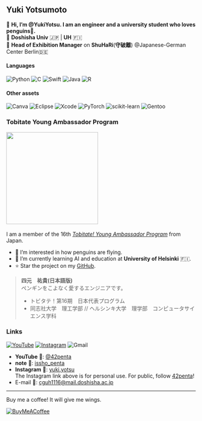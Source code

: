 ## Yuki Yotsumoto  
👋 **Hi, I’m @YukiYotsu. I am an engineer and a university student who loves penguins🐧.**  
🏫 **Doshisha Univ** 🇯🇵 | **UH** 🇫🇮  
🎈 **Head of Exhibition Manager** on **ShuHaRi**(**守破離**) @Japanese-German Center Berlin🇩🇪 <br>

#### Languages
![Python](https://img.shields.io/badge/Python-3776AB?style=for-the-badge&logo=python&logoColor=white)
![C](https://img.shields.io/badge/C-00599C?style=for-the-badge&logo=c&logoColor=white)
![Swift](https://img.shields.io/badge/Swift-FA7343?style=for-the-badge&logo=swift&logoColor=white)
![Java](https://img.shields.io/badge/java-%23ED8B00.svg?style=for-the-badge&logo=openjdk&logoColor=white)
![R](https://img.shields.io/badge/r-%23276DC3.svg?style=for-the-badge&logo=r&logoColor=white)

#### Other assets
![Canva](https://img.shields.io/badge/Canva-%2300C4CC.svg?style=for-the-badge&logo=Canva&logoColor=white)
![Eclipse](https://img.shields.io/badge/Eclipse-FE7A16.svg?style=for-the-badge&logo=Eclipse&logoColor=white)
![Xcode](https://img.shields.io/badge/Xcode-007ACC?style=for-the-badge&logo=Xcode&logoColor=white)
![PyTorch](https://img.shields.io/badge/PyTorch-%23EE4C2C.svg?style=for-the-badge&logo=PyTorch&logoColor=white)
![scikit-learn](https://img.shields.io/badge/scikit--learn-%23F7931E.svg?style=for-the-badge&logo=scikit-learn&logoColor=white)
![Gentoo](https://img.shields.io/badge/Gentoo-54487A?style=for-the-badge&logo=gentoo&logoColor=white)
### Tobitate Young Ambassador Program  
<img src="https://github.com/user-attachments/assets/cadc84c4-10e7-4ab6-98a8-248f21504f86" width="244px">　  

I am a member of the 16th [*Tobitate! Young Ambassador Program*](https://tobitate-mext.jasso.go.jp/about/english.html) from Japan.  

- 💞 I’m interested in how penguins are flying.
- 🌱 I’m currently learning AI and education at **University of Helsinki** 🇫🇮.
- ⭐️ Star the project on my [GitHub](https://github.com/YukiYotsu/UHAILab).  

> **四元　祐貴(日本語版)**  
> ペンギンをこよなく愛するエンジニアです。  
> - トビタテ！第16期　日本代表プログラム  
> - 同志社大学　理工学部 // ヘルシンキ大学　理学部　コンピュータサイエンス学科  

### Links
[![YouTube](https://img.shields.io/badge/YouTube-%23FF0000.svg?style=for-the-badge&logo=YouTube&logoColor=white)](https://www.youtube.com/@42penta)
[![Instagram](https://img.shields.io/badge/Instagram-%23E4405F.svg?style=for-the-badge&logo=Instagram&logoColor=white)](https://www.instagram.com/42penta)
![Gmail](https://img.shields.io/badge/Gmail-D14836?style=for-the-badge&logo=gmail&logoColor=white)
- **YouTube** 🎥: [@42penta](https://www.youtube.com/@42penta)
- **note** 📔: [issho_penta](https://note.com/issho_penta)
- **Instagram** 📸: [yuki.yotsu](https://www.instagram.com/yuki.yotsu)  
  The Instagram link above is for personal use. For public, follow [42penta](https://www.instagram.com/42penta)!
- E-mail 📩: cguh1116@mail.doshisha.ac.jp

---
Buy me a coffee! It will give me wings.  

[![BuyMeACoffee](https://img.shields.io/badge/Buy%20Me%20a%20Coffee-ffdd00?style=for-the-badge&logo=buy-me-a-coffee&logoColor=black)](https://buymeacoffee.com/yuki.yotsu)

<!---
YukiYotsu/YukiYotsu is a ✨ special ✨ repository because its `README.md` (this file) appears on your GitHub profile.
You can click the Preview link to take a look at your changes.
--->
